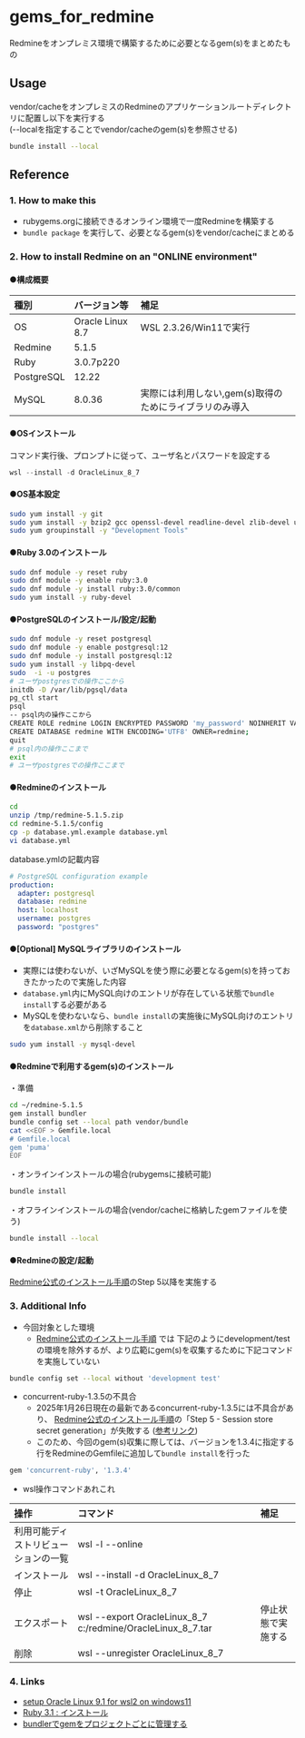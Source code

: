 # gems_for_redmine
Redmineをオンプレミス環境で構築するために必要となるgem(s)をまとめたもの

## Usage
vendor/cacheをオンプレミスのRedmineのアプリケーションルートディレクトリに配置し以下を実行する  
(--localを指定することでvendor/cacheのgem(s)を参照させる)
```bash
bundle install --local
```

## Reference
### 1. How to make this
* rubygems.orgに接続できるオンライン環境で一度Redmineを構築する
* `bundle package` を実行して、必要となるgem(s)をvendor/cacheにまとめる

### 2. How to install Redmine on an "ONLINE environment"

#### ●構成概要
|種別|バージョン等|補足|
|:--|:--|:--|
|OS| Oracle Linux 8.7|WSL 2.3.26/Win11で実行|
|Redmine|5.1.5||
|Ruby|3.0.7p220||
|PostgreSQL|12.22||
|MySQL|8.0.36|実際には利用しない,gem(s)取得のためにライブラリのみ導入|

#### ●OSインストール
コマンド実行後、プロンプトに従って、ユーザ名とパスワードを設定する
```PowerShell
wsl --install -d OracleLinux_8_7
```

#### ●OS基本設定
```bash
sudo yum install -y git
sudo yum install -y bzip2 gcc openssl-devel readline-devel zlib-devel unzip
sudo yum groupinstall -y "Development Tools"
```

#### ●Ruby 3.0のインストール
```bash
sudo dnf module -y reset ruby
sudo dnf module -y enable ruby:3.0
sudo dnf module -y install ruby:3.0/common
sudo yum install -y ruby-devel
```

#### ●PostgreSQLのインストール/設定/起動
```bash
sudo dnf module -y reset postgresql
sudo dnf module -y enable postgresql:12
sudo dnf module -y install postgresql:12
sudo yum install -y libpq-devel
sudo  -i -u postgres
# ユーザpostgresでの操作ここから
initdb -D /var/lib/pgsql/data
pg_ctl start
psql
-- psql内の操作ここから
CREATE ROLE redmine LOGIN ENCRYPTED PASSWORD 'my_password' NOINHERIT VALID UNTIL 'infinity';
CREATE DATABASE redmine WITH ENCODING='UTF8' OWNER=redmine;
quit
# psql内の操作ここまで
exit
# ユーザpostgresでの操作ここまで
```

#### ●Redmineのインストール
```bash
cd
unzip /tmp/redmine-5.1.5.zip
cd redmine-5.1.5/config
cp -p database.yml.example database.yml
vi database.yml
```
database.ymlの記載内容
```yml
# PostgreSQL configuration example
production:
  adapter: postgresql
  database: redmine
  host: localhost
  username: postgres
  password: "postgres"
```

#### ●[Optional] MySQLライブラリのインストール
* 実際には使わないが、いざMySQLを使う際に必要となるgem(s)を持っておきたかったので実施した内容
* `database.yml`内にMySQL向けのエントリが存在している状態で`bundle install`する必要がある
* MySQLを使わないなら、`bundle install`の実施後にMySQL向けのエントリを`database.xml`から削除すること
```bash
sudo yum install -y mysql-devel
```

#### ●Redmineで利用するgem(s)のインストール
・準備
```bash
cd ~/redmine-5.1.5
gem install bundler
bundle config set --local path vendor/bundle
cat <<EOF > Gemfile.local
# Gemfile.local
gem 'puma'
EOF
```

・オンラインインストールの場合(rubygemsに接続可能)
```bash
bundle install
```
・オフラインインストールの場合(vendor/cacheに格納したgemファイルを使う)
```bash
bundle install --local
```

#### ●Redmineの設定/起動
[Redmine公式のインストール手順][Installing Redmine]のStep 5以降を実施する


### 3. Additional Info
* 今回対象とした環境
  * [Redmine公式のインストール手順][Installing Redmine] では
  	下記のようにdevelopment/testの環境を除外するが、より広範にgem(s)を収集するために下記コマンドを実施していない
```bash
bundle config set --local without 'development test'
```
* concurrent-ruby-1.3.5の不具合
  * 2025年1月26日現在の最新であるconcurrent-ruby-1.3.5には不具合があり、
	[Redmine公式のインストール手順][Installing Redmine]の「Step 5 - Session store secret generation」が失敗する 
	([参考リンク][concurrentruby])
  * このため、今回のgem(s)収集に際しては、バージョンを1.3.4に指定する行をRedmineのGemfileに追加して`bundle install`を行った
```bash
gem 'concurrent-ruby', '1.3.4'
```

* wsl操作コマンドあれこれ

|操作|コマンド|補足|
|:--|:--|:--|
|利用可能ディストリビューションの一覧|wsl -l --online||
|インストール|wsl --install -d OracleLinux_8_7||
|停止|wsl -t OracleLinux_8_7||
|エクスポート|wsl --export  OracleLinux_8_7 c:/redmine/OracleLinux_8_7.tar|停止状態で実施する|
|削除|wsl --unregister OracleLinux_8_7||


### 4. Links
* [setup Oracle Linux 9.1 for wsl2 on windows11](https://end0tknr.hateblo.jp/entry/20240102/1704150817#install-Oracle-Linux-91)
* [Ruby 3.1 : インストール](https://www.server-world.info/query?os=CentOS_Stream_8&p=ruby&f=8)
* [bundlerでgemをプロジェクトごとに管理する](https://dev.classmethod.jp/articles/bundler-gem-management/)

[Installing Redmine]: https://www.redmine.org/projects/redmine/wiki/RedmineInstall
[concurrentruby]: https://qiita.com/Taira0222/items/89fe772eb8d752da4db7


